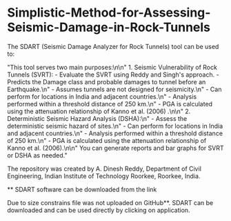# Simplistic-Method-for-Assessing-Seismic-Damage-in-Rock-Tunnels
The SDART (Seismic Damage Analyzer for Rock Tunnels) tool can be used to:


"This tool serves two main purposes:\n\n"
      1. Seismic Vulnerability of Rock Tunnels (SVRT):
        - Evaluate the SVRT using Reddy and Singh's approach.
        - Predicts the Damage class and probable damages to tunnel before an Earthquake.\n"
        - Assumes tunnels are not designed for seismicity.\n"
        - Can perform for locations in India and adjacent countries.\n"
        - Analysis performed within a threshold distance of 250 km.\n"
        - PGA is calculated using the attenuation relationship of Kanno et al. (2006) .\n\n"
     2. Deterministic Seismic Hazard Analysis (DSHA):\n"
        - Assess the deterministic seismic hazard of sites.\n"
        - Can perform for locations in India and adjacent countries.\n"
        - Analysis performed within a threshold distance of 250 km.\n"
        - PGA is calculated using the attenuation relationship of Kanno et al. (2006).\n\n"
     You can generate reports and bar graphs for SVRT or DSHA as needed."



The repository was created by A. Dinesh Reddy, Department of Civil Engineering, Indian Institute of Technology Roorkee, Roorkee, India.

** SDART software can be downloaded from the link

Due to size constrains file was not uploaded on GitHub**. SDART can be downloaded and can be used directly by clicking on application.
